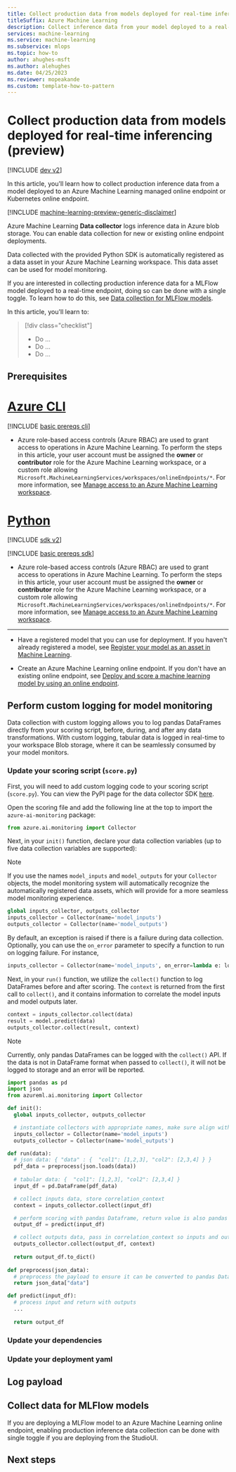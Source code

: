 ```yaml
---
title: Collect production data from models deployed for real-time inferencing (preview)
titleSuffix: Azure Machine Learning
description: Collect inference data from your model deployed to a real-time endpoint on Azure Machine Learning to monitor its performance in production.
services: machine-learning
ms.service: machine-learning
ms.subservice: mlops
ms.topic: how-to
author: ahughes-msft
ms.author: alehughes
ms.date: 04/25/2023
ms.reviewer: mopeakande
ms.custom: template-how-to-pattern
---
```


# Collect production data from models deployed for real-time inferencing (preview)

[!INCLUDE [dev v2](../../includes/machine-learning-dev-v2.md)]

In this article, you'll learn how to collect production inference data from a model deployed to an Azure Machine Learning managed online endpoint or Kubernetes online endpoint.

[!INCLUDE [machine-learning-preview-generic-disclaimer](../../includes/machine-learning-preview-generic-disclaimer.md)]

Azure Machine Learning **Data collector** logs inference data in Azure blob storage. You can enable data collection for new or existing online endpoint deployments.

Data collected with the provided Python SDK is automatically registered as a data asset in your Azure Machine Learning workspace. This data asset can be used for model monitoring.

If you are interested in collecting production inference data for a MLFlow model deployed to a real-time endpoint, doing so can be done with a single toggle. To learn how to do this, see [Data collection for MLFlow models](#data-collection-for-mlflow-models).

In this article, you'll learn to:

> [!div class="checklist"]
> * Do ...
> * Do ...
> * Do ...

## Prerequisites

# [Azure CLI](#tab/azure-cli)

[!INCLUDE [basic prereqs cli](../../includes/machine-learning-cli-prereqs.md)]

* Azure role-based access controls (Azure RBAC) are used to grant access to operations in Azure Machine Learning. To perform the steps in this article, your user account must be assigned the __owner__ or __contributor__ role for the Azure Machine Learning workspace, or a custom role allowing `Microsoft.MachineLearningServices/workspaces/onlineEndpoints/*`. For more information, see [Manage access to an Azure Machine Learning workspace](how-to-assign-roles.md).

# [Python](#tab/python)

[!INCLUDE [sdk v2](../../includes/machine-learning-sdk-v2.md)]

[!INCLUDE [basic prereqs sdk](../../includes/machine-learning-sdk-v2-prereqs.md)]

* Azure role-based access controls (Azure RBAC) are used to grant access to operations in Azure Machine Learning. To perform the steps in this article, your user account must be assigned the __owner__ or __contributor__ role for the Azure Machine Learning workspace, or a custom role allowing `Microsoft.MachineLearningServices/workspaces/onlineEndpoints/*`. For more information, see [Manage access to an Azure Machine Learning workspace](how-to-assign-roles.md).

---

* Have a registered model that you can use for deployment. If you haven't already registered a model, see [Register your model as an asset in Machine Learning](how-to-manage-models.md#register-your-model-as-an-asset-in-machine-learning-by-using-the-cli).

* Create an Azure Machine Learning online endpoint. If you don't have an existing online endpoint, see [Deploy and score a machine learning model by using an online endpoint](how-to-deploy-online-endpoints.md).

## Perform custom logging for model monitoring

Data collection with custom logging allows you to log pandas DataFrames directly from your scoring script, before, during, and after any data transformations. With custom logging, tabular data is logged in real-time to your workspace Blob storage, where it can be seamlessly consumed by your model monitors.

### Update your scoring script (`score.py`)

First, you will need to add custom logging code to your scoring script (`score.py`). You can view the PyPI page for the data collector SDK [here](https://pypi.org/project/azureml-ai-monitoring/). 

Open the scoring file and add the following line at the top to import the `azure-ai-monitoring` package:

```python
from azure.ai.monitoring import Collector
```

Next, in your `init()` function, declare your data collection variables (up to five data collection variables are supported):

> [!NOTE]
> If you use the names `model_inputs` and `model_outputs` for your `Collector` objects, the model monitoring system will automatically recognize the automatically registered data assets, which will provide for a more seamless model monitoring experience.

```python
global inputs_collector, outputs_collector
inputs_collector = Collector(name='model_inputs')          
outputs_collector = Collector(name='model_outputs')
```

By default, an exception is raised if there is a failure during data collection. Optionally, you can use the `on_error` parameter to specify a function to run on logging failure. For instance, 

```python
inputs_collector = Collector(name='model_inputs', on_error=lambda e: logging.info("ex:{}".format(e)))
```

Next, in your `run()` function, we utilize the `collect()` function to log DataFrames before and after scoring. The `context` is returned from the first call to `collect()`, and it contains information to correlate the model inputs and model outputs later.

```python
context = inputs_collector.collect(data) 
result = model.predict(data)
outputs_collector.collect(result, context)
```

> [!NOTE]
> Currently, only pandas DataFrames can be logged with the `collect()` API. If the data is not in DataFrame format when passed to `collect()`, it will not be logged to storage and an error will be reported.

```python
import pandas as pd
import json
from azureml.ai.monitoring import Collector

def init():
  global inputs_collector, outputs_collector

  # instantiate collectors with appropriate names, make sure align with deployment spec
  inputs_collector = Collector(name='model_inputs')                    
  outputs_collector = Collector(name='model_outputs')

def run(data): 
  # json data: { "data" : {  "col1": [1,2,3], "col2": [2,3,4] } }
  pdf_data = preprocess(json.loads(data))
  
  # tabular data: {  "col1": [1,2,3], "col2": [2,3,4] }
  input_df = pd.DataFrame(pdf_data)

  # collect inputs data, store correlation_context
  context = inputs_collector.collect(input_df)

  # perform scoring with pandas Dataframe, return value is also pandas Dataframe
  output_df = predict(input_df) 

  # collect outputs data, pass in correlation_context so inputs and outputs data can be correlated later
  outputs_collector.collect(output_df, context)
  
  return output_df.to_dict()
  
def preprocess(json_data):
  # preprocess the payload to ensure it can be converted to pandas DataFrame
  return json_data["data"]

def predict(input_df):
  # process input and return with outputs
  ...
  
  return output_df
```

### Update your dependencies 


### Update your deployment yaml 

## Log payload


## Collect data for MLFlow models

If you are deploying a MLFlow model to an Azure Machine Learning online endpoint, enabling production inference data collection can be done with single toggle if you are deploying from the StudioUI. 

## Next steps